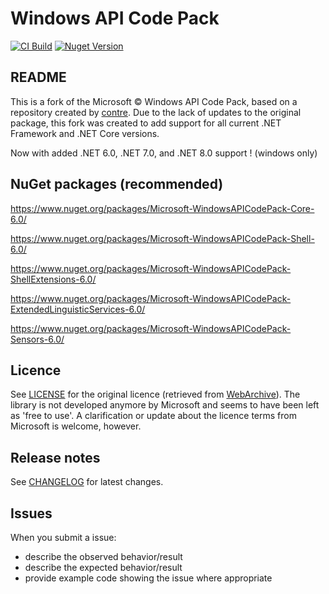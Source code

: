 # Windows API Code Pack

[![CI Build](https://github.com/samypr100/Windows-API-Code-Pack-1.1/actions/workflows/main.yml/badge.svg)](https://github.com/samypr100/Windows-API-Code-Pack-1.1/actions/workflows/main.yml)
[![Nuget Version](https://img.shields.io/nuget/v/Microsoft-WindowsAPICodePack-Core-6.0.svg)](https://www.nuget.org/packages?q=Microsoft-WindowsAPICodePack+6.0)

## README

This is a fork of the Microsoft © Windows API Code Pack, based on a repository created by [contre](https://github.com/contre/Windows-API-Code-Pack-1.1). Due to the lack of updates to the original package, this fork was created to add support for all current .NET Framework and .NET Core versions.

Now with added .NET 6.0, .NET 7.0, and .NET 8.0 support ! (windows only)

## NuGet packages (recommended)

https://www.nuget.org/packages/Microsoft-WindowsAPICodePack-Core-6.0/

https://www.nuget.org/packages/Microsoft-WindowsAPICodePack-Shell-6.0/

https://www.nuget.org/packages/Microsoft-WindowsAPICodePack-ShellExtensions-6.0/

https://www.nuget.org/packages/Microsoft-WindowsAPICodePack-ExtendedLinguisticServices-6.0/

https://www.nuget.org/packages/Microsoft-WindowsAPICodePack-Sensors-6.0/

## Licence

See [LICENSE](LICENSE) for the original licence (retrieved from [WebArchive](http://web.archive.org/web/20130717101016/http://archive.msdn.microsoft.com/WindowsAPICodePack/Project/License.aspx)). The library is not developed anymore by Microsoft and seems to have been left as 'free to use'. A clarification or update about the licence terms from Microsoft is welcome, however.

## Release notes

See [CHANGELOG](CHANGELOG.md) for latest changes.

## Issues

When you submit a issue:

 - describe the observed behavior/result
 - describe the expected behavior/result
 - provide example code showing the issue where appropriate

